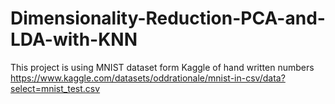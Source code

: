 # Dimensionality-Reduction-PCA-and-LDA-with-KNN

This project is using MNIST dataset form Kaggle of hand written numbers https://www.kaggle.com/datasets/oddrationale/mnist-in-csv/data?select=mnist_test.csv
